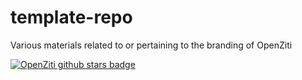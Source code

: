 # template-repo
Various materials related to or pertaining to the branding of OpenZiti
<div id="bob">

[![OpenZiti github stars badge](https://img.shields.io/github/stars/openziti/ziti?style=flat)](https://github.com/openziti/ziti/stargazers)
  
</div>
